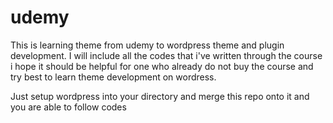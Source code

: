 # udemy
This is learning theme from udemy to wordpress theme and plugin development. 
I will include all the codes that i've written through the course i hope it should be helpful for one who already do not buy the course and try best to learn theme development on wordress.

Just setup wordpress into your directory and merge this repo onto it and you are able to follow codes
